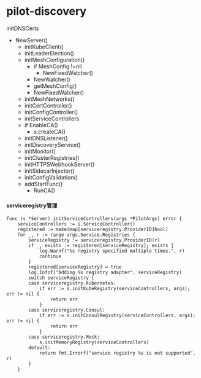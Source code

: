 # pilot-discovery

initDNSCerts


- NewServer()
    - initKubeClient()
    - initLeaderElection()
    - initMeshConfiguration()
        - if MeshConfig !=nil
            - NewFixedWatcher()
        - NewWatcher()
        - getMeshConfig()
        - NewFixedWatcher()
    - initMeshNetworks()
    - initCertController()
    - initConfigController()
    - initServiceControllers
    - if EnableCA()
        - s.createCA()
    - initDNSListener()
    - initDiscoveryService()
    - initMonitor()
    - initClusterRegistries()
    - initHTTPSWebhookServer()
    - initSidecarInjector()
    - initConfigValidation()
    - addStartFunc()
        - RunCA()


#### serviceregistry管理       
```
func (s *Server) initServiceControllers(args *PilotArgs) error {
	serviceControllers := s.ServiceController()
	registered := make(map[serviceregistry.ProviderID]bool)
	for _, r := range args.Service.Registries {
		serviceRegistry := serviceregistry.ProviderID(r)
		if _, exists := registered[serviceRegistry]; exists {
			log.Warnf("%s registry specified multiple times.", r)
			continue
		}
		registered[serviceRegistry] = true
		log.Infof("Adding %s registry adapter", serviceRegistry)
		switch serviceRegistry {
		case serviceregistry.Kubernetes:
			if err := s.initKubeRegistry(serviceControllers, args); err != nil {
				return err
			}
		case serviceregistry.Consul:
			if err := s.initConsulRegistry(serviceControllers, args); err != nil {
				return err
			}
		case serviceregistry.Mock:
			s.initMemoryRegistry(serviceControllers)
		default:
			return fmt.Errorf("service registry %s is not supported", r)
		}
	}
```